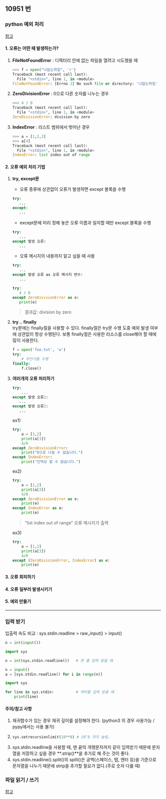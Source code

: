 ## 10951 번
### python 예외 처리
[참고](https://wikidocs.net/30#_1)
#### 1. 오류는 어떤 때 발생하는가?
1. **FileNotFoundError** : 디렉터리 안에 없는 파일을 열려고 시도했을 때
    ```python
    >>> f = open("나없는파일", 'r')
    Traceback (most recent call last):
      File "<stdin>", line 1, in <module>
    FileNotFoundError: [Errno 2] No such file or directory: '나없는파일'
    ```
2. **ZeroDivisionError** : 0으로 다른 숫자를 나누는 경우
    ```python
    >>> 4 / 0
    Traceback (most recent call last):
      File "<stdin>", line 1, in <module>
    ZeroDivisionError: division by zero
    ```
3. **IndexError** : 리스트 범위에서 벗어난 경우
    ```python
    >>> a = [1,2,3]
    >>> a[4]
    Traceback (most recent call last):
      File "<stdin>", line 1, in <module>
    IndexError: list index out of range
    ```

#### 2. 오류 예외 처리 기법
1. **try, except문**
    - 오류 종류에 상관없이 오류가 발생하면 except 블록을 수행
    ```python
    try:
       ...
    except:
       ...
    ```
    - except문에 미리 정해 놓은 오류 이름과 일치할 때만 except 블록을 수행
    ```python
    try:
       ...
    except 발생 오류:
       ...
    ```
    - 오류 메시지의 내용까지 알고 싶을 때 사용
    ```python
    try:
       ...
    except 발생 오류 as 오류 메시지 변수:
       ...
    ```
    ```python
    try:
       4 / 0
    except ZeroDivisionError as e:
       print(e)
    ```
    > 결과값: division by zero  
2. **try .. finally**  
    try문에는 finally절을 사용할 수 있다. finally절은 try문 수행 도중 예외 발생 여부에 상관없이 항상 수행된다. 
    보통 finally절은 사용한 리소스를 close해야 할 때에 많이 사용한다.
    ```python
    f = open('foo.txt', 'w')
    try:
        # 무언가를 수행
    finally:
        f.close()
    ```
3. **여러개의 오류 처리하기**
    ```python
    try:
        ...
    except 발생 오류1:
       ... 
    except 발생 오류2:
       ...
    ```
    ex1)
    ```python
    try:
        a = [1,2]
        print(a[3])
        4/0
    except ZeroDivisionError:
        print("0으로 나눌 수 없습니다.")
    except IndexError:
        print("인덱싱 할 수 없습니다.")
    ```
    ex2)
    ```python
    try:
        a = [1,2]
        print(a[3])
        4/0
    except ZeroDivisionError as e:
        print(e)
    except IndexError as e:
        print(e)
    ```
    > "list index out of range" 오류 메시지가 출력  

    ex3)
    ```python
    try:
        a = [1,2]
        print(a[3])
        4/0
    except (ZeroDivisionError, IndexError) as e:
        print(e)
    ```
   
#### 3. 오류 회피하기
#### 4. 오류 일부러 발생시키기
#### 5. 예외 만들기

---
### 입력 받기
입출력 속도 비교 : sys.stdin.readline > raw_input() > input()  

```python
n = int(input())
```
```python
import sys

n = int(sys.stdin.readline())   # 한 줄 입력 받을 때

n = input()
a = [sys.stdin.readline() for i in range(n)]
```
```python
import sys

for line in sys.stdin:          # 여러줄 입력 받을 때
    print(line)
```
#### 주의/참고 사항
1. 재귀함수가 있는 경우 재귀 깊이를 설정해야 한다. (python3 의 경우 사용가능 / pypy에서는 사용 불가)
2. ```python
   sys.setrecursionlimit(10**8) # 10^8 까지 늘림.
   ```
3. sys.stdin.readline을 사용할 때, 맨 끝의 개행문자까지 같이 입력받기 때문에 문자열을 저장하고 싶을 경우 **.strip()**을 추가로 해 주는 것이 좋다.
4. sys.stdin.readline().split()의 split()은  공백(스페이스, 탭, 엔터 등)을 기준으로 문자열을 나누기 때문에 strip을 추가할 필요가 없다.(주로 숫자 다룰 때)

### 파일 읽기 / 쓰기
[참고](https://infinitt.tistory.com/26)